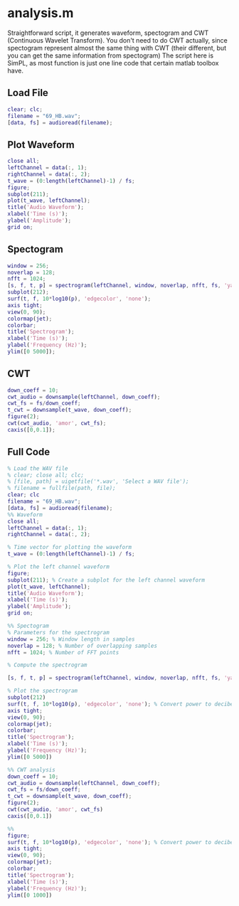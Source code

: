 # analysis.m
Straightforward script, it generates waveform, spectogram and CWT (Continuous Wavelet Transform).
You don't need to do CWT actually, since spectogram represent almost the same thing with CWT (their different, but 
you can get the same information from spectogram)
The script here is SimPL, as most function is just one line code that certain matlab toolbox have.

## Load File
```matlab
clear; clc;
filename = "69_HB.wav";
[data, fs] = audioread(filename);
```

## Plot Waveform
```matlab
close all;
leftChannel = data(:, 1);
rightChannel = data(:, 2);
t_wave = (0:length(leftChannel)-1) / fs;
figure;
subplot(211);
plot(t_wave, leftChannel);
title('Audio Waveform');
xlabel('Time (s)');
ylabel('Amplitude');
grid on;
```
## Spectogram
```matlab
window = 256;
noverlap = 128;
nfft = 1024;
[s, f, t, p] = spectrogram(leftChannel, window, noverlap, nfft, fs, 'yaxis');
subplot(212);
surf(t, f, 10*log10(p), 'edgecolor', 'none');
axis tight;
view(0, 90);
colormap(jet);
colorbar;
title('Spectrogram');
xlabel('Time (s)');
ylabel('Frequency (Hz)');
ylim([0 5000]);
```
## CWT
```matlab
down_coeff = 10;
cwt_audio = downsample(leftChannel, down_coeff);
cwt_fs = fs/down_coeff;
t_cwt = downsample(t_wave, down_coeff);
figure(2);
cwt(cwt_audio, 'amor', cwt_fs);
caxis([0,0.1]);
```
## Full Code
```matlab
% Load the WAV file
% clear; close all; clc;
% [file, path] = uigetfile('*.wav', 'Select a WAV file');
% filename = fullfile(path, file);
clear; clc
filename = "69_HB.wav";
[data, fs] = audioread(filename);
%% Waveform
close all;
leftChannel = data(:, 1);
rightChannel = data(:, 2);

% Time vector for plotting the waveform
t_wave = (0:length(leftChannel)-1) / fs;

% Plot the left channel waveform
figure;
subplot(211); % Create a subplot for the left channel waveform
plot(t_wave, leftChannel);
title('Audio Waveform');
xlabel('Time (s)');
ylabel('Amplitude');
grid on;

%% Spectogram
% Parameters for the spectrogram
window = 256; % Window length in samples
noverlap = 128; % Number of overlapping samples
nfft = 1024; % Number of FFT points

% Compute the spectrogram

[s, f, t, p] = spectrogram(leftChannel, window, noverlap, nfft, fs, 'yaxis');

% Plot the spectrogram
subplot(212)
surf(t, f, 10*log10(p), 'edgecolor', 'none'); % Convert power to decibels
axis tight;
view(0, 90);
colormap(jet);
colorbar;
title('Spectrogram');
xlabel('Time (s)');
ylabel('Frequency (Hz)');
ylim([0 5000])

%% CWT analysis
down_coeff = 10;
cwt_audio = downsample(leftChannel, down_coeff);
cwt_fs = fs/down_coeff;
t_cwt = downsample(t_wave, down_coeff);
figure(2);
cwt(cwt_audio, 'amor', cwt_fs)
caxis([0,0.1])

%%
figure;
surf(t, f, 10*log10(p), 'edgecolor', 'none'); % Convert power to decibels
axis tight;
view(0, 90);
colormap(jet);
colorbar;
title('Spectrogram');
xlabel('Time (s)');
ylabel('Frequency (Hz)');
ylim([0 1000])
```

